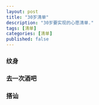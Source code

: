 ```yaml
---
layout: post
title: "30岁清单"
description: "30岁要实现的心愿清单."
tags: [清单]
categories: [清单]
published: false
---
```


### 纹身

### 去一次酒吧

### 搭讪



